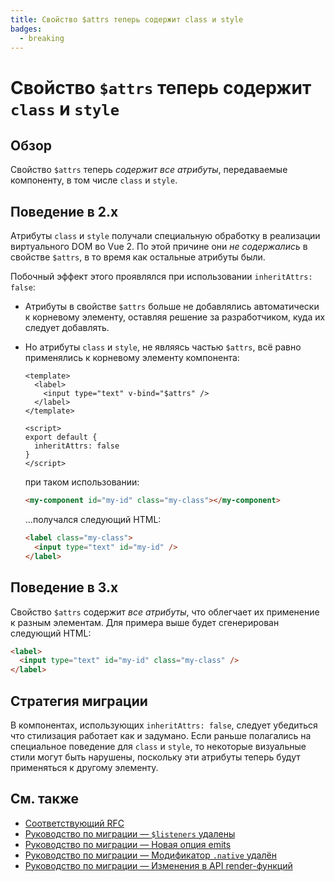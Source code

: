 ```yaml
---
title: Свойство $attrs теперь содержит class и style
badges:
  - breaking
---
```


# Свойство `$attrs` теперь содержит `class` и `style` <MigrationBadges :badges="$frontmatter.badges" />

## Обзор

Свойство `$attrs` теперь _содержит все атрибуты_, передаваемые компоненту, в том числе `class` и `style`.

## Поведение в 2.x

Атрибуты `class` и `style` получали специальную обработку в реализации виртуального DOM во Vue 2. По этой причине они _не содержались_ в свойстве `$attrs`, в то время как остальные атрибуты были.

Побочный эффект этого проявлялся при использовании `inheritAttrs: false`:

- Атрибуты в свойстве `$attrs` больше не добавлялись автоматически к корневому элементу, оставляя решение за разработчиком, куда их следует добавлять.
- Но атрибуты `class` и `style`, не являясь частью `$attrs`, всё равно применялись к корневому элементу компонента:

  ```vue
  <template>
    <label>
      <input type="text" v-bind="$attrs" />
    </label>
  </template>

  <script>
  export default {
    inheritAttrs: false
  }
  </script>
  ```

  при таком использовании:

  ```html
  <my-component id="my-id" class="my-class"></my-component>
  ```

  ...получался следующий HTML:

  ```html
  <label class="my-class">
    <input type="text" id="my-id" />
  </label>
  ```

## Поведение в 3.x

Свойство `$attrs` содержит _все атрибуты_, что облегчает их применение к разным элементам. Для примера выше будет сгенерирован следующий HTML:

```html
<label>
  <input type="text" id="my-id" class="my-class" />
</label>
```

## Стратегия миграции

В компонентах, использующих `inheritAttrs: false`, следует убедиться что стилизация работает как и задумано. Если раньше полагались на специальное поведение для `class` и `style`, то некоторые визуальные стили могут быть нарушены, поскольку эти атрибуты теперь будут применяться к другому элементу.

## См. также

- [Соответствующий RFC](https://github.com/vuejs/rfcs/blob/master/active-rfcs/0031-attr-fallthrough.md)
- [Руководство по миграции — `$listeners` удалены](listeners-removed.md)
- [Руководство по миграции — Новая опция emits](emits-option.md)
- [Руководство по миграции — Модификатор `.native` удалён](v-on-native-modifier-removed.md)
- [Руководство по миграции — Изменения в API render-функций](render-function-api.md)
